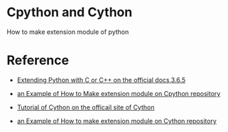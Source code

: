 # Cpython and Cython 

How to make extension module of python


# Reference 
 
 - [Extending Python with C or C++ on the official docs,3.6.5](https://docs.python.org/3/extending/extending.html)
 
 - [an Example of How to Make extension module on Cpython repository](https://github.com/python/cpython/blob/master/Modules/xxmodule.c)

 - [Tutorial of Cython on the officail site of Cython](http://cython.readthedocs.io/en/latest/src/tutorial/cython_tutorial.html)

 - [an Example of How to make extension module on Cython repository](https://github.com/cython/cython/tree/master/Demos/libraries)
